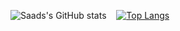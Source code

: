 <!--
**MuhammadSaad0/MuhammadSaad0** is a ✨ _special_ ✨ repository because its `README.md` (this file) appears on your GitHub profile.

Here are some ideas to get you started:

- 🔭 I’m currently working on ...
- 🌱 I’m currently learning ...
- 👯 I’m looking to collaborate on ...
- 🤔 I’m looking for help with ...
- 💬 Ask me about ...
- 📫 How to reach me: ...
- 😄 Pronouns: ...
- ⚡ Fun fact: ...
-->

![Saads's GitHub stats](https://github-readme-stats.vercel.app/api?username=MuhammadSaad0&show_icons=true&hide=stars&theme=tokyonight)&nbsp;&nbsp;&nbsp;&nbsp;[![Top Langs](https://github-readme-stats.vercel.app/api/top-langs/?username=MuhammadSaad0&exclude_repo=Chaye_Runner,BlueBookforBulldozers&langs_count=5&layout=compact&theme=tokyonight&hide=CSS)](https://github.com/anuraghazra/github-readme-stats)

<!-- [![Saad's time stats](https://github-readme-stats.vercel.app/api/wakatime?username=MuhammadSaad0)](https://github.com/anuraghazra/github-readme-stats)


